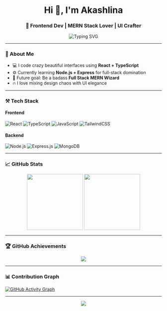 <h1 align="center">Hi 👋, I'm Akashlina</h1>
<h3 align="center">🚀 Frontend Dev | MERN Stack Lover | UI Crafter</h3>

<p align="center">
  <img src="https://readme-typing-svg.herokuapp.com?font=Fira+Code&weight=500&size=24&pause=1000&color=F75C7E&center=true&vCenter=true&width=435&lines=Designing+Crazy+%2B+Clean+UI;Frontend+Dev+with+React+%26+TS;Currently+Learning+Full+Stack+(MERN)" alt="Typing SVG" />
</p>

---

### 🧠 About Me
- 💻 I code crazy beautiful interfaces using **React + TypeScript**
- ⚙️ Currently learning **Node.js + Express** for full-stack domination
- 🎯 Future goal: Be a badass **Full Stack MERN Wizard**
- 🔥 I love mixing design chaos with UI elegance

---

### ⚒️ Tech Stack
#### Frontend  
![React](https://img.shields.io/badge/-React-61DAFB?logo=react&logoColor=black&style=flat-square)
![TypeScript](https://img.shields.io/badge/-TypeScript-3178C6?logo=typescript&logoColor=white&style=flat-square)
![JavaScript](https://img.shields.io/badge/-JavaScript-F7DF1E?logo=javascript&logoColor=black&style=flat-square)
![TailwindCSS](https://img.shields.io/badge/-TailwindCSS-06B6D4?logo=tailwindcss&logoColor=white&style=flat-square)

#### Backend  
![Node.js](https://img.shields.io/badge/-Node.js-339933?logo=node.js&logoColor=white&style=flat-square)
![Express.js](https://img.shields.io/badge/-Express.js-000000?logo=express&logoColor=white&style=flat-square)
![MongoDB](https://img.shields.io/badge/-MongoDB-47A248?logo=mongodb&logoColor=white&style=flat-square)

---

### 📈 GitHub Stats
<div align="center">
  <img height="180em" src="https://github-readme-stats.vercel.app/api?username=Akashlina03&show_icons=true&theme=radical&border_radius=10" />
  <img height="180em" src="https://github-readme-stats.vercel.app/api/top-langs/?username=Akashlina03&layout=compact&theme=radical&border_radius=10" />
</div>

---

### 🏆 GitHub Achievements
<p align="center">
  <img src="https://github-profile-trophy.vercel.app/?username=Akashlina03&theme=radical&column=4&margin-w=15&margin-h=15" />
</p>

---

### 📊 Contribution Graph
[![GitHub Activity Graph](https://github-readme-activity-graph.vercel.app/graph?username=Akashlina03&theme=react-dark)](https://github.com/ashutosh00710/github-readme-activity-graph)

---

<p align="center">
  <img src="https://capsule-render.vercel.app/api?type=waving&height=120&section=footer&color=gradient" />
</p>
